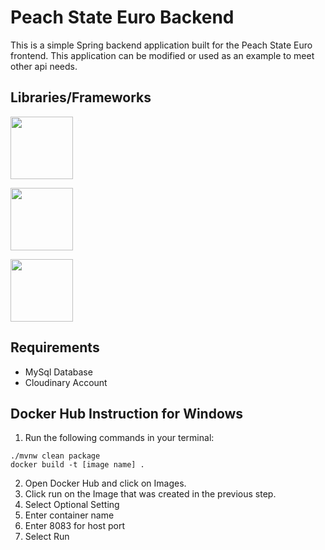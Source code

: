 # Peach State Euro Backend
  This is a simple Spring backend application built for the Peach State Euro frontend. This application can be modified or used as an example to meet other api needs. 

  ## Libraries/Frameworks
  [<img src="https://4.bp.blogspot.com/-9kYSwCDRbms/W-qSUvwnFWI/AAAAAAAAEsE/j4EeFEPQHBc-QpxMV9l3gQAaLAuG2WhTgCLcBGAs/s1600/spring-framework.png" width="100"/>](https://spring.io/projects/spring-framework)
  
  [<img src="https://www.drupal.org/files/project-images/logo_191.png" width="100"/>](https://cloudinary.com)

  <img src="https://d1.awsstatic.com/asset-repository/products/amazon-rds/1024px-MySQL.ff87215b43fd7292af172e2a5d9b844217262571.png" width="100"/>

  ## Requirements
  - MySql Database
  - Cloudinary Account
    
  ## Docker Hub Instruction for Windows
  1. Run the following commands in your terminal:
  ```
  ./mvnw clean package
  docker build -t [image name] .
  ```
  2. Open Docker Hub and click on Images.
  3. Click run on the Image that was created in the previous step.
  4. Select Optional Setting
  5. Enter container name
  6. Enter 8083 for host port
  7. Select Run
  
